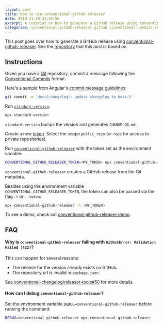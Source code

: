 ```yaml
---
layout: post
title: How to use conventional-github-releaser
date: 2019-11-28 22:19:56
excerpt: A tutorial on how to generate a GitHub release using conventional-github-releaser.
categories: conventional-github-releaser github conventional-commits release npm npx standard-version debug
---
```


This post goes over how to generate a GitHub release using [conventional-github-releaser](https://github.com/conventional-changelog/releaser-tools/tree/master/packages/conventional-github-releaser). See the [repository](https://github.com/remarkablemark/conventional-github-releaser-demo) that this post is based on.

## Instructions

Given you have a [Git](https://git-scm.com/) repository, commit a message following the [Conventional Commits](https://www.conventionalcommits.org/) format.

Here's a sample from Angular's [commit message guidelines](https://github.com/angular/angular/blob/22b96b9/CONTRIBUTING.md#-commit-message-guidelines):

```sh
git commit -m 'docs(changelog): update changelog to beta.5'
```

Run [`standard-version`](https://www.npmjs.com/package/standard-version):

```sh
npx standard-version
```

`standard-version` bumps the version and generates `CHANGELOG.md`.

Create a new [token](https://github.com/settings/tokens/new). Select the scope `public_repo` (or `repo` for access to private repositories).

Run [`conventional-github-releaser`](https://www.npmjs.com/package/conventional-github-releaser) with the token set as the environment variable:

```sh
CONVENTIONAL_GITHUB_RELEASER_TOKEN=<MY_TOKEN> npx conventional-github-releaser
```

`conventional-github-releaser` creates a GitHub release from the Git metadata.

Besides using the environment variable `CONVENTIONAL_GITHUB_RELEASER_TOKEN`, the token can also be passed via the flag `-t` or `--token`:

```sh
npx conventional-github-releaser -t <MY_TOKEN>
```

To see a demo, check out [conventional-github-releaser-demo](https://github.com/remarkablemark/conventional-github-releaser-demo).

## FAQ

#### Why is `conventional-github-releaser` failing with `GitHubError: Validation Failed (422)`?

This can happen for several reasons:

- The release for the version already exists on GitHub.
- The repository url is invalid in `package.json`.

See [conventional-changelog/releaser-tools#50](https://github.com/conventional-changelog/releaser-tools/issues/50) for more details.

#### How can I debug `conventional-github-releaser`?

Set the environment variable `DEBUG=conventional-github-releaser` before running the command:

```sh
DEBUG=conventional-github-releaser npx conventional-github-releaser
```
